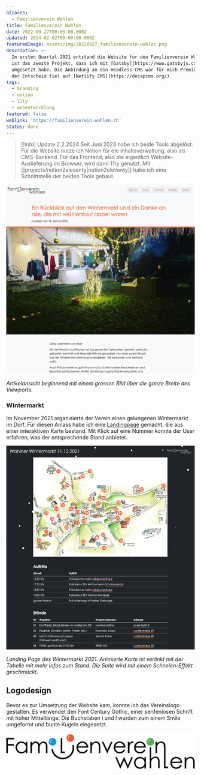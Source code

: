 ```yaml
---
aliases:
  - Familienverein Wahlen
title: Familienverein Wahlen
date: 2022-09-27T00:00:00.000Z
updated: 2024-02-02T00:00:00.000Z
featuredImage: assets/img/20220927_familienverein-wahlen.png
description: >-
  Im ersten Quartal 2021 entstand die Website für den Familienverein Wahlen. Es
  ist das zweite Projekt, dass ich mit [Gatsby](https://www.gatsbyjs.com/)
  umgesetzt habe. Die Anbindung an ein Headless CMS war für mich Première und
  der Entscheid fiel auf [Netlify CMS](https://decapcms.org/).
tags:
  - branding
  - notion
  - 11ty
  - webentwicklung
featured: false
weblink: 'https://familienverein-wahlen.ch'
status: done
---
```

> [!info] Update 2.2.2024
> Seit Juni 2023 habe ich beide Tools abgelöst. Für die Website nutze ich Notion für die Inhaltsverwaltung, also als CMS-Backend. Für das Frontend, also die eigentlich Website-Auslieferung im Browser, wird dann 11ty genutzt. Mit [[projects/notion2eleventy|notion2eleventy]] habe ich eine Schnittstelle der beiden Tools gebaut.

![Beitragsbeispiel, welcher auf familienverein-wahlen.ch veröffentlicht wurde. Screenshot.](assets/img/20220927_familienverein-wahlen_1.png)

_Artikelansicht beginnend mit einem grossen Bild über die ganze Breite des Viewports._

### Wintermarkt

Im November 2021 organisierte der Verein einen gelungenen Wintermarkt im Dorf. Für diesen Anlass habe ich eine [Landingpage](https://familienverein-wahlen.ch/wahlner-wintermarkt) gemacht, die aus einer interaktiven Karte bestand. Mit Klick auf eine Nummer konnte der User erfahren, was der entsprechende Stand anbietet.

![Landingpage Wintermarkt 2021. Screenshot.](assets/img/20220927_familienverein-wahlen_2.png)

_Landing Page des Wintermarkt 2021. Animierte Karte ist verlinkt mit der Tabelle mit mehr Infos zum Stand. Die Seite wird mit einem Schneien-Effekt geschmückt._

## Logodesign

Bevor es zur Umsetzung der Website kam, konnte ich das Vereinslogo gestalten. Es verwendet den Font Century Gothic, einer serifenlosen Schrift mit hoher Mittellänge. Die Buchstaben i und l wurden zum einem Smile umgeformt und bunte Kugeln eingesetzt.

![Logo Familienverein Wahlen.](assets/img/20220927_familienverein-wahlen_3.png)

